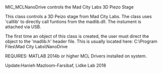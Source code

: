 
MIC_MCLNanoDrive controls the Mad City Labs 3D Piezo Stage

This class controls a 3D Peizo stage from Mad City Labs.  The class
uses 'calllib' to directly call funtions from the madlib.dll. The instument
is attached via USB.

The first time an object of this class is created, the user must
direct the object to the 'madlib.h' header file.  This is usually
located here:  C:\Program Files\Mad City Labs\NanoDrive

REQUIRES:
MATLAB 2014b or higher
MCL Drivers installed on system.

Update:Hanieh Mazloom-Farsibaf, Lidke Lab 2018
